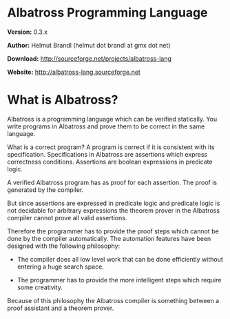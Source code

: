# Albatross Programming Language

**Version:** 0.3.x

**Author:** Helmut Brandl (helmut dot brandl at gmx dot net)

**Download:** http://sourceforge.net/projects/albatross-lang

**Website:** http://albatross-lang.sourceforge.net

# What is Albatross?

Albatross is a programming language which can be verified statically. You
write programs in Albatross and prove them to be correct in the same language.

What is a correct program? A program is correct if it is consistent with its
specification. Specifications in Albatross are assertions which express
correctness conditions. Assertions are boolean expressions in predicate logic.


A verified Albatross program has as proof for each assertion. The proof is
generated by the compiler.

But since assertions are expressed in predicate logic and predicate logic is
not decidable for arbitrary expressions the theorem prover in the Albatross
compiler cannot prove all valid assertions.

Therefore the programmer has to provide the proof steps which cannot be done
by the compiler automatically. The automation features have been designed with
the following philosophy:

- The compiler does all low level work that can be done efficiently
  without entering a huge search space.

- The programmer has to provide the more intelligent steps which require
  some creativity.


Because of this philosophy the Albatross compiler is something between a proof
assistant and a theorem prover.




<!---
Local Variables:
mode: outline
coding: iso-latin-1
outline-regexp: "#+"
End:
-->
